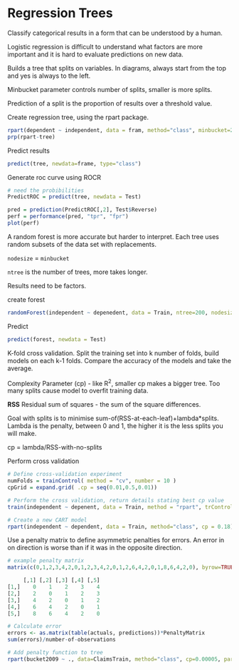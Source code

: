 Regression Trees
=================

Classify categorical results in a form that can be understood by a human. 

Logistic
regression is difficult to understand what factors are more important and it is
hard to evaluate predictions on new data.

Builds a tree that splits on variables. In diagrams, always start from the top and yes
is always to the left.

Minbucket parameter controls number of splits, smaller is more splits.

Prediction of a split is the proportion of results over a threshold value.

Create regression tree, using the rpart package.

``` R 
rpart(dependent ~ independent, data = fram, method="class", minbucket=25)
prp(rpart-tree)
```

Predict results

``` R
predict(tree, newdata=frame, type="class")
```

Generate roc curve using ROCR

```R
# need the probibilities
PredictROC = predict(tree, newdata = Test)

pred = prediction(PredictROC[,2], Test$Reverse)
perf = performance(pred, "tpr", "fpr")
plot(perf)
```

A random forest is more accurate but harder to interpret. Each tree uses random subsets
of the data set with replacements.

`nodesize` = `minbucket`

`ntree` is the number of trees, more takes longer.

Results need to be factors.

create forest

``` R
randomForest(independent ~ depenedent, data = Train, ntree=200, nodesize=25 )
```

Predict

``` R
predict(forest, newdata = Test)
```

K-fold cross validation. Split the training set into k number of folds, build models on each k-1
folds. Compare the accuracy of the models and take the average.

Complexity Parameter (cp) - like R<sup>2</sup>, smaller cp makes a bigger tree. Too many splits cause
model to overfit training data.

**RSS** Residual sum of squares - the sum of the square differences.

Goal with splits is to minimise sum-of(RSS-at-each-leaf)+lambda*splits. Lambda is the penalty,
between 0 and 1, the higher it is the less splits you will make.

cp = lambda/RSS-with-no-splits

Perform cross validation

``` R
# Define cross-validation experiment
numFolds = trainControl( method = "cv", number = 10 )
cpGrid = expand.grid( .cp = seq(0.01,0.5,0.01))

# Perform the cross validation, return details stating best cp value
train(independent ~ depenent, data = Train, method = "rpart", trControl = numFolds, tuneGrid = cpGrid )

# Create a new CART model
rpart(independent ~ dependent, data = Train, method="class", cp = 0.18)
```

Use a penalty matrix to define asymmetric penalties for errors. An error in on direction is worse than
if it was in the opposite direction.

``` R
# example penalty matrix
matrix(c(0,1,2,3,4,2,0,1,2,3,4,2,0,1,2,6,4,2,0,1,8,6,4,2,0), byrow=TRUE, nrow=5)

     [,1] [,2] [,3] [,4] [,5]
[1,]    0    1    2    3    4
[2,]    2    0    1    2    3
[3,]    4    2    0    1    2
[4,]    6    4    2    0    1
[5,]    8    6    4    2    0

# Calculate error
errors <- as.matrix(table(actuals, predictions))*PenaltyMatrix
sum(errors)/number-of-observations

# Add penalty function to tree
rpart(bucket2009 ~ ., data=ClaimsTrain, method="class", cp=0.00005, parms=list(loss=PenaltyMatrix))
```